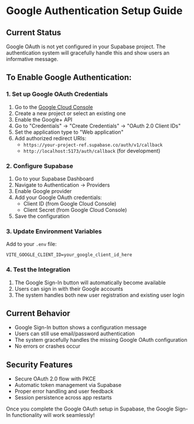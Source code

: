 # Google Authentication Setup Guide

## Current Status
Google OAuth is not yet configured in your Supabase project. The authentication system will gracefully handle this and show users an informative message.

## To Enable Google Authentication:

### 1. Set up Google OAuth Credentials
1. Go to the [Google Cloud Console](https://console.cloud.google.com/)
2. Create a new project or select an existing one
3. Enable the Google+ API
4. Go to "Credentials" → "Create Credentials" → "OAuth 2.0 Client IDs"
5. Set the application type to "Web application"
6. Add authorized redirect URIs:
   - `https://your-project-ref.supabase.co/auth/v1/callback`
   - `http://localhost:5173/auth/callback` (for development)

### 2. Configure Supabase
1. Go to your Supabase Dashboard
2. Navigate to Authentication → Providers
3. Enable Google provider
4. Add your Google OAuth credentials:
   - Client ID (from Google Cloud Console)
   - Client Secret (from Google Cloud Console)
5. Save the configuration

### 3. Update Environment Variables
Add to your `.env` file:
```
VITE_GOOGLE_CLIENT_ID=your_google_client_id_here
```

### 4. Test the Integration
1. The Google Sign-In button will automatically become available
2. Users can sign in with their Google accounts
3. The system handles both new user registration and existing user login

## Current Behavior
- Google Sign-In button shows a configuration message
- Users can still use email/password authentication
- The system gracefully handles the missing Google OAuth configuration
- No errors or crashes occur

## Security Features
- Secure OAuth 2.0 flow with PKCE
- Automatic token management via Supabase
- Proper error handling and user feedback
- Session persistence across app restarts

Once you complete the Google OAuth setup in Supabase, the Google Sign-In functionality will work seamlessly!